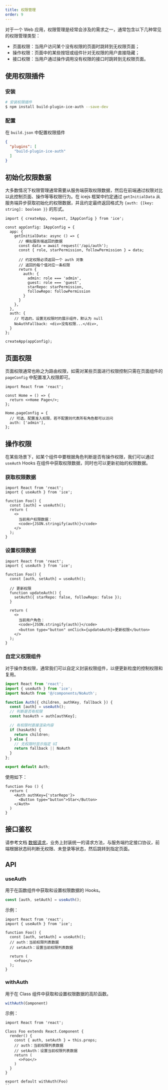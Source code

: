 ```yaml
---
title: 权限管理
order: 9
---
```


对于一个 Web 应用，权限管理是经常会涉及的需求之一，通常包含以下几种常见的权限管理类型：

- 页面权限：当用户访问某个没有权限的页面时跳转到无权限页面；
- 操作权限：页面中的某些按钮或组件针对无权限的用户直接隐藏；
- 接口权限：当用户通过操作调用没有权限的接口时跳转到无权限页面。

## 使用权限插件

### 安装

```bash
# 安装权限插件
$ npm install build-plugin-ice-auth --save-dev
```

### 配置

在 `build.json` 中配置权限插件

```json
{
  "plugins": [
    "build-plugin-ice-auth"
  ]
}
```

## 初始化权限数据

大多数情况下权限管理通常需要从服务端获取权限数据，然后在前端通过权限对比以此控制页面、操作等等权限行为。在 icejs 框架中约定通过 `getInitialData` 从服务端异步获取初始化的权限数据，并且约定最终返回格式为 `{auth: {[key: string]: boolean }}` 的形式。


```tsx
import { createApp, request, IAppConfig } from 'ice';

const appConfig: IAppConfig = {
  app: {
    getInitialData: async () => {
      // 模拟服务端返回的数据
      const data = await request('/api/auth');
      const { role, starPermission, followPermission } = data;

      // 约定权限必须返回一个 auth 对象
      // 返回的每个值对应一条权限
      return {
        auth: {
          admin: role === 'admin',
          guest: role === 'guest',
          starRepo: starPermission,
          followRepo: followPermission
        }
      }
    },
  },
  auth: {
    // 可选的，设置无权限时的展示组件，默认为 null
    NoAuthFallback: <div>没有权限...</div>,
  }
};

createApp(appConfig);
```

## 页面权限

页面权限通常也称之为路由权限，如需对某些页面进行权限控制只需在页面组件的 `pageConfig` 中配置准入权限即可。

```tsx
import React from 'react';

const Home = () => {
  return <>Home Page</>;
};

Home.pageConfig = {
  // 可选，配置准入权限，若不配置则代表所有角色都可以访问
  auth: ['admin'],
};
```

## 操作权限

在某些场景下，如某个组件中要根据角色判断是否有操作权限，我们可以通过 `useAuth` Hooks 在组件中获取权限数据，同时也可以更新初始的权限数据。

### 获取权限数据

```tsx
import React from 'react';
import { useAuth } from 'ice';

function Foo() {
  const [auth] = useAuth();
  return (
    <>
      当前用户权限数据：
      <code>{JSON.stringify(auth)}</code>
    </>
  );
}
```

### 设置权限数据

```tsx
import React from 'react';
import { useAuth } from 'ice';

function Foo() {
  const [auth, setAuth] = useAuth();

  // 更新权限
  function updateAuth() {
    setAuth({ starRepo: false, followRepo: false });
  }

  return (
    <>
      当前用户角色：
      <code>{JSON.stringify(auth)}</code>
      <button type="button" onClick={updateAuth}>更新权限</button>
    </>
  );
}
```

### 自定义权限组件

对于操作类权限，通常我们可以自定义封装权限组件，以便更新粒度的控制权限和复用。

```ts
import React from 'react';
import { useAuth } from 'ice';
import NoAuth from '@/components/NoAuth';

function Auth({ children, authKey, fallback }) {
  const [auth] = useAuth();
  // 判断是否有权限
  const hasAuth = auth[authKey];

  // 有权限时直接渲染内容
  if (hasAuth) {
    return children;
  } else {
    // 无权限时显示指定 UI
    return fallback || NoAuth
  }
};

export default Auth;
```

使用如下：

```tsx
function Foo () {
  return (
    <Auth authKey={'starRepo'}>
      <Button type="button">Star</Button>
    </Auth>
  )
}
```

## 接口鉴权

请参考文档 [数据请求](https://ice.work/docs/guide/basic/request)，业务上封装统一的请求方法，与服务端约定接口协议，前端根据状态码判断无权限、未登录等状态，然后跳转到指定页面。

## API

### useAuth

用于在函数组件中获取和设置权限数据的 Hooks。

```ts
const [auth, setAuth] = useAuth();
```

示例：

```tsx
import React from 'react';
import { useAuth } from 'ice';

function Foo() {
  const [auth, setAuth] = useAuth();
  // auth：当前权限列表数据
  // setAuth：设置当前权限列表数据

  return (
    <>Foo</>
  );
}
```

### withAuth

用于在 Class 组件中获取和设置权限数据的高阶函数。

```ts
withAuth(Component)
```

示例：

```tsx
import React from 'react';

Class Foo extends React.Component {
  render() {
    const { auth, setAuth } = this.props;
    // auth：当前权限列表数据
    // setAuth：设置当前权限列表数据
    return (
      <>Foo</>
    )
  }
}

export default withAuth(Foo)
``
